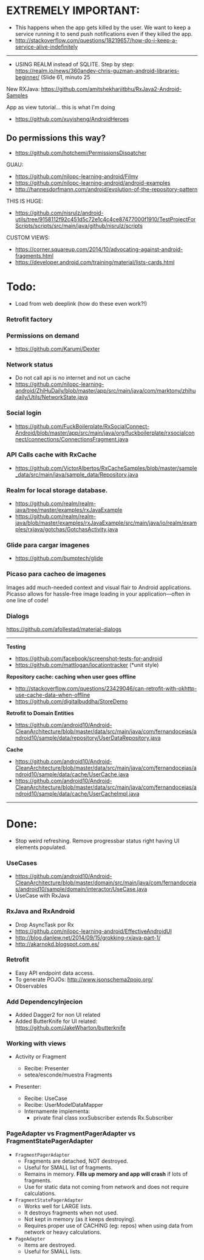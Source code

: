 # EXTREMELY IMPORTANT: 

- This happens when the app gets killed by the user. We want to keep a service running it to send push notifications even if they killed the app.
- http://stackoverflow.com/questions/18219657/how-do-i-keep-a-service-alive-indefinitely

---

- USING REALM instead of SQLITE. Step by step: https://realm.io/news/360andev-chris-guzman-android-libraries-beginner/ (Slide 61, minuto 25

New RXJava: https://github.com/amitshekhariitbhu/RxJava2-Android-Samples

App as view tutorial... this is what I'm doing 

- https://github.com/xuyisheng/AndroidHeroes

## Do permissions this way?
- https://github.com/hotchemi/PermissionsDispatcher

GUAU:
- https://github.com/nilopc-learning-android/Filmy
- https://github.com/nilopc-learning-android/android-examples
- http://hannesdorfmann.com/android/evolution-of-the-repository-pattern

THIS IS HUGE:
- https://github.com/nisrulz/android-utils/tree/9158112f92c451d5c72e1c4c4ce87477000f1910/TestProjectForScripts/scripts/src/main/java/github/nisrulz/scripts

CUSTOM VIEWS: 
- https://corner.squareup.com/2014/10/advocating-against-android-fragments.html
- https://developer.android.com/training/material/lists-cards.html
 


# Todo:

- Load from web deeplink (how do these even work?!)

### Retrofit factory

### Permissions on demand
- https://github.com/Karumi/Dexter


### Network status

- Do not call api is no internet and not un cache
- https://github.com/nilopc-learning-android/ZhiHuDaily/blob/master/app/src/main/java/com/marktony/zhihudaily/Utils/NetworkState.java

### Social login

- https://github.com/FuckBoilerplate/RxSocialConnect-Android/blob/master/app/src/main/java/org/fuckboilerplate/rxsocialconnect/connections/ConnectionsFragment.java

### API Calls cache with RxCache

- https://github.com/VictorAlbertos/RxCacheSamples/blob/master/sample_data/src/main/java/sample_data/Repository.java

### Realm for local storage database.

- https://github.com/realm/realm-java/tree/master/examples/rxJavaExample
- https://github.com/realm/realm-java/blob/master/examples/rxJavaExample/src/main/java/io/realm/examples/rxjava/gotchas/GotchasActivity.java


### Glide para cargar imagenes

- https://github.com/bumptech/glide

### Picaso para cacheo de imagenes
Images add much-needed context and visual flair to Android applications. Picasso allows for hassle-free image loading in your application—often in one line of code!

### Dialogs

https://github.com/afollestad/material-dialogs

---


**Testing**

- https://github.com/facebook/screenshot-tests-for-android
- https://github.com/mattlogan/locationtracker (*unit style)

**Repository cache: caching when user goes offline**

- http://stackoverflow.com/questions/23429046/can-retrofit-with-okhttp-use-cache-data-when-offline
- https://github.com/digitalbuddha/StoreDemo

**Retrofit to Domain Entities**

- https://github.com/android10/Android-CleanArchitecture/blob/master/data/src/main/java/com/fernandocejas/android10/sample/data/repository/UserDataRepository.java

**Cache**

- https://github.com/android10/Android-CleanArchitecture/blob/master/data/src/main/java/com/fernandocejas/android10/sample/data/cache/UserCache.java
- https://github.com/android10/Android-CleanArchitecture/blob/master/data/src/main/java/com/fernandocejas/android10/sample/data/cache/UserCacheImpl.java

---

# Done:

- Stop weird refreshing. Remove progressbar status right having UI elements populated.

### UseCases

- https://github.com/android10/Android-CleanArchitecture/blob/master/domain/src/main/java/com/fernandocejas/android10/sample/domain/interactor/UseCase.java
- UseCase with RxJava

### RxJava and RxAndroid

- Drop AsyncTask por Rx
- https://github.com/nilopc-learning-android/EffectiveAndroidUI 
- http://blog.danlew.net/2014/09/15/grokking-rxjava-part-1/
- http://akarnokd.blogspot.com.es/

### Retrofit

- Easy API endpoint data access.
- To generate POJOs: http://www.jsonschema2pojo.org/
- Observables

### Add DependencyInjecion

- Added Dagger2 for non UI related
- Added ButterKnife for UI related: https://github.com/JakeWharton/butterknife


### Working with views

 - Activity or Fragment
     - Recibe: Presenter
     - setea/esconde/muestra Fragments
     
 - Presenter:
    - Recibe: UseCase
    - Recibe: UserModelDataMapper
    - Internamente implementa:
        - private final class xxxSubscriber extends Rx.Subscriber


### PageAdapter vs FragmentPagerAdapter vs FragmentStatePagerAdapter

 - `FragmentPagerAdapter`
    - Fragments are detached, NOT destroyed.
    - Useful for SMALL list of fragments. 
    - Remains in memory. **Fills up memory and app will crash** if lots of fragments.
    - Use for static data not coming from network and does not require calculations.
 - `FragmentStatePagerAdapter`
    - Works well for LARGE lists. 
    - It destroys fragments when not used.
    - Not kept in memory (as it keeps destroying).
    - Requires proper use of CACHING (eg: repos) when using data from network or heavy calculations.
 - `PageAdapter` 
    - Items are destroyed. 
    - Useful for SMALL lists.
